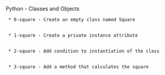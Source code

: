 Python - Classes and Objects


	 * 0-square - Create an empty class named Square


	 * 1-square - Create a private instance attribute


	 * 2-square - Add condition to instantiation of the class


	 * 3-square - Add a method that calculates the square


